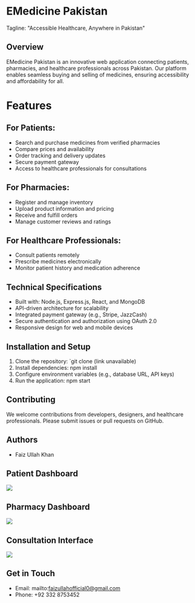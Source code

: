 # EMedicine Pakistan

Tagline: "Accessible Healthcare, Anywhere in Pakistan"

## Overview

EMedicine Pakistan is an innovative web application connecting patients, pharmacies, and healthcare professionals across Pakistan. Our platform enables seamless buying and selling of medicines, ensuring accessibility and affordability for all.

# Features

## For Patients:

- Search and purchase medicines from verified pharmacies
- Compare prices and availability
- Order tracking and delivery updates
- Secure payment gateway
- Access to healthcare professionals for consultations

## For Pharmacies:

- Register and manage inventory
- Upload product information and pricing
- Receive and fulfill orders
- Manage customer reviews and ratings

## For Healthcare Professionals:

- Consult patients remotely
- Prescribe medicines electronically
- Monitor patient history and medication adherence

## Technical Specifications

- Built with: Node.js, Express.js, React, and MongoDB
- API-driven architecture for scalability
- Integrated payment gateway (e.g., Stripe, JazzCash)
- Secure authentication and authorization using OAuth 2.0
- Responsive design for web and mobile devices

## Installation and Setup

1. Clone the repository: `git clone (link unavailable)
2. Install dependencies: npm install
3. Configure environment variables (e.g., database URL, API keys)
4. Run the application: npm start

## Contributing

We welcome contributions from developers, designers, and healthcare professionals. Please submit issues or pull requests on GitHub.

## Authors

- Faiz Ullah Khan

## Patient Dashboard

<img src="#"/>

## Pharmacy Dashboard

<img src="#"/>

## Consultation Interface

<img src="#"/>

## Get in Touch

- Email: mailto:faizullahofficial0@gmail.com
- Phone: +92 332 8753452
